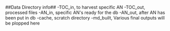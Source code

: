 
##Data Directory info##
-TOC_in, to harvest specific AN
-TOC_out, processed files
-AN_in, specific AN's ready for the db
-AN_out, after AN has been put in db
-cache, scratch directory
-md_built, Various final outputs will be plopped here